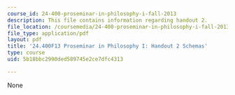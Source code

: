 ```yaml
---
course_id: 24-400-proseminar-in-philosophy-i-fall-2013
description: This file contains information regarding handout 2.
file_location: /coursemedia/24-400-proseminar-in-philosophy-i-fall-2013/5b18bbc2990ded589745e2ce7dfc4313_MIT24_400F13_Handout2.pdf
file_type: application/pdf
layout: pdf
title: '24.400F13 Proseminar in Philosophy I: Handout 2 Schemas'
type: course
uid: 5b18bbc2990ded589745e2ce7dfc4313

---
```

None